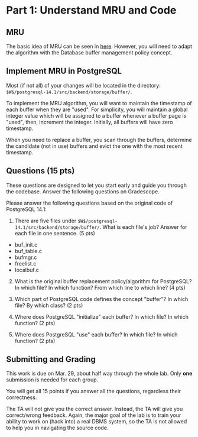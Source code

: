 # Part 1: Understand MRU and Code

## MRU
The basic idea of MRU can be seen in [here](https://en.wikipedia.org/wiki/Cache_replacement_policies#Most_recently_used_(MRU)). However, you will need to adapt the algorithm with the Database buffer management policy concept. 

## Implement MRU in PostgreSQL
Most (if not all) of your changes will be located in the directory: `$W$/postgresql-14.1/src/backend/storage/buffer/`. 

To implement the MRU algorithm, you will want to maintain the timestamp of each buffer when they are "used". For simplicity, you will maintain a global integer value which will be assigned to a buffer whenever a buffer page is "used", then, increment the integer. Initially, all buffers will have zero timestamp.

When you need to replace a buffer, you scan through the buffers, determine the candidate (not in use) buffers and evict the one with the most recent timestamp. 

## Questions (15 pts)
These questions are designed to let you start early and guide you through the codebase. Answer the following questions on Gradescope. 

Please answer the following questions based on the original code of PostgreSQL 14.1:

1. There are five files under `$W$/postgresql-14.1/src/backend/storage/buffer/`. What is each file's job? Answer for each file in one sentence. (5 pts)
- buf_init.c
- buf_table.c
- bufmgr.c
- freelist.c
- localbuf.c

2. What is the original buffer replacement policy/algorithm for PostgreSQL? In which file? In which function? From which line to which line? (4 pts)

3. Which part of PostgreSQL code defines the concept "buffer"? In which file? By which class? (2 pts)

4. Where does PostgreSQL "initialize" each buffer? In which file? In which function? (2 pts)

5. Where does PostgreSQL "use" each buffer? In which file? In which function? (2 pts)

## Submitting and Grading
This work is due on Mar. 29, about half way through the whole lab. Only **one** submission is needed for each group. 

You will get all 15 points if you answer all the questions, regardless their correctness. 

The TA will not give you the correct answer. Instead, the TA will give you correct/wrong feedback. Again, the major goal of the lab is to train your ability to work on (hack into) a real DBMS system, so the TA is not allowed to help you in navigating the source code. 